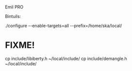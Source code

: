 Emil PRO

Bintuils:

./configure --enable-targets=all --prefix=/home/ska/local/
# FIXME!
cp include/libiberty.h ~/local/include/
cp include/demangle.h ~/local/include/